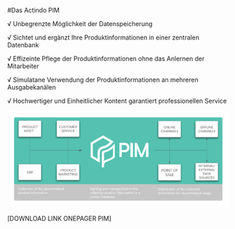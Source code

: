 #Das Actindo PIM

√ Unbegrenzte Möglichkeit der Datenspeicherung

√ Sichtet und ergänzt Ihre Produktinformationen in einer zentralen Datenbank

√ Effizeinte Pflege der Produktinformationen ohne das Anlernen der Mitarbeiter

√ Simulatane Verwendung der Produktinformationen an mehreren Ausgabekanälen

√ Hochwertiger und Einheitlicher Kontent garantiert professionellen Service

![PIM](/assets/PIM.png)

[DOWNLOAD LINK ONEPAGER PIM]
